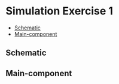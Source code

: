 # Simulation Exercise 1
- [Schematic](#Schematic)
- [Main-component](#Main-component)

## Schematic

## Main-component